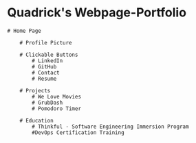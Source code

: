 # Quadrick's Webpage-Portfolio

    # Home Page

        # Profile Picture

        # Clickable Buttons
            # LinkedIn
            # GitHub
            # Contact
            # Resume

        # Projects
            # We Love Movies
            # GrubDash
            # Pomodoro Timer

        # Education
            # Thinkful - Software Engineering Immersion Program
            #DevOps Certification Training
